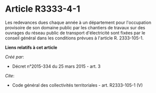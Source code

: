# Article R3333-4-1

Les redevances dues chaque année à un département pour l'occupation provisoire de son domaine public par les chantiers de
travaux sur des ouvrages du réseau public de transport d'électricité sont fixées par le conseil général dans les conditions
prévues à l'article R. 2333-105-1.

**Liens relatifs à cet article**

_Créé par_:

  - Décret n°2015-334 du 25 mars 2015 - art. 3

_Cite_:

  - Code général des collectivités territoriales - art. R2333-105-1 (V)
